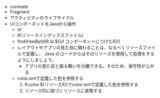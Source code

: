 
- conreate
- Fragment
- アクティビティのライフサイクル
- UIコンポーネントをJavaから操作
  - id
  - R(リソースインデックスファイル)
  - findViewById(R.id.${UI コンポーネントにつけたID})
  - レイアウトやアプリの見た目に関わることは、なるべくリソースファイルで定義し、 Java のコードからはそのリソースを使用して処理をするようにしましょう。
    - アプリの見た目と振る舞いを分離できる。そのため、保守性が上がる
  - color.xmlで定義した色を参照する
    1. R.color.${リソースID}でcolor.xmlで定義した色を参照する
    2. リソースIDに紐づくリソースに変換する
